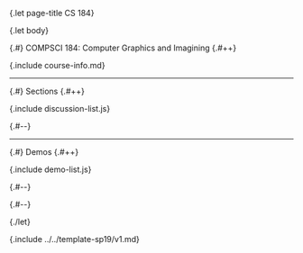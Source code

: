 {.let page-title CS 184}

{.let body}

{.#} COMPSCI 184: Computer Graphics and Imagining
{.#++}

{.include course-info.md}

---

{.#} Sections
{.#++}

{.include discussion-list.js}

{.#--}

---

{.#} Demos
{.#++}

{.include demo-list.js}

{.#--}

{.#--}

{./let}

{.include ../../template-sp19/v1.md}
